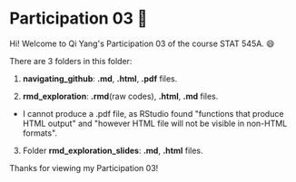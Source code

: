 # Participation 03 :bookmark: 

Hi! Welcome to Qi Yang's Participation 03 of the course STAT 545A. :smile:

There are 3 folders in this folder:
1. **navigating_github**: **.md**, **.html**, **.pdf** files.

2. **rmd_exploration**: **.rmd**(raw codes), **.html**, **.md** files. 
* I cannot produce a .pdf file, as RStudio found "functions that produce HTML output" and "however HTML file will not be visible in non-HTML formats".

3. Folder **rmd_exploration_slides**: **.md**, **.html** files.

Thanks for viewing my Participation 03!
